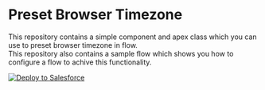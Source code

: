 <h1>Preset Browser Timezone</h1>

This repository contains a simple component and apex class which you can use to preset browser timezone in flow. <br/>
This repository also contains a sample flow which shows you how to configure a flow to achive this functionality.

<a href="https://githubsfdeploy.herokuapp.com?owner=ruchi2994&&amp;repo=browserTimeZone">
  <img alt="Deploy to Salesforce"
       src="https://raw.githubusercontent.com/afawcett/githubsfdeploy/master/deploy.png">
</a>
